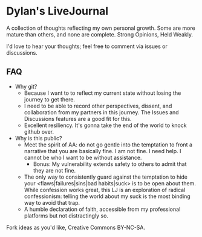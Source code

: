 # Dylan's LiveJournal

A collection of thoughts reflecting my own personal growth. Some are more mature than others, and none are complete.  Strong Opinions, Held Weakly. 

I'd love to hear your thoughts; feel free to comment via issues or discussions.

## FAQ
- Why git?
  - Because I want to to reflect my current state without losing the journey to get there.
  - I need to be able to record other perspectives, dissent, and collaboration from my partners in this journey. The Issues and Discussions features are a good fit for this.
  - Excellent resiliency. It's gonna take the end of the world to knock github over.
- Why is this public? 
  - Meet the spirit of AA: do not go gentle into the temptation to front a narrative that you are basically fine. I am not fine. I need help. I cannot be who I want to be without assistance.
     - Bonus: My vulnerability extends safety to others to admit that they are not fine.
  - The only way to consistently guard against the temptation to hide your <flaws|failures|sins|bad habits|suck> is to be open about them. While confession works great, this LJ is an exploration of radical confessionism: telling the world about my suck is the most binding way to avoid that trap.
  - A humble declaration of faith, accessible from my professional platforms but not distractingly so. 



Fork ideas as you'd like, Creative Commons BY-NC-SA. 
